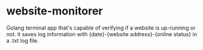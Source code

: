 # website-monitorer
Golang terminal app that's capable of verifying if a website is up-running or not. it saves log information with {date}-{website address}-{online status} in a .txt log file.
